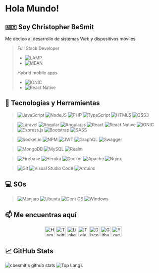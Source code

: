 # Hola Mundo!

## 🇲🇽 Soy Christopher BeSmit
Me dedico al desarrollo de sistemas Web y dispositivos móviles

> Full Stack Developer
> - ![LAMP](https://img.shields.io/badge/Full-LAMP-orange.svg)
> - ![MEAN](https://img.shields.io/badge/Full-MEAN-green.svg)
>
> Hybrid mobile apps 
> - ![IONIC](https://img.shields.io/badge/-IONIC-blue.svg)
> - ![React Native](https://img.shields.io/badge/-ReactNative-1abc9c.svg)
>

## 🔧 Tecnologías y Herramientas

> ![JavaScript](https://img.shields.io/badge/javascript-%23323330.svg?style=for-the-badge&logo=javascript&logoColor=%23F7DF1E) 
![NodeJS](https://img.shields.io/badge/node.js-6DA55F?style=for-the-badge&logo=node.js&logoColor=white)
![PHP](https://img.shields.io/badge/php-%23777BB4.svg?style=for-the-badge&logo=php&logoColor=white)
![TypeScript](https://img.shields.io/badge/typescript-%23007ACC.svg?style=for-the-badge&logo=typescript&logoColor=white)
![HTML5](https://img.shields.io/badge/html5-%23E34F26.svg?style=for-the-badge&logo=html5&logoColor=white)
![CSS3](https://img.shields.io/badge/css3-%231572B6.svg?style=for-the-badge&logo=css3&logoColor=white)

> ![Laravel](https://img.shields.io/badge/laravel-%23FF2D20.svg?style=for-the-badge&logo=laravel&logoColor=white)
![Angular](https://img.shields.io/badge/angular-%23DD0031.svg?style=for-the-badge&logo=angular&logoColor=white)
![Angular.js](https://img.shields.io/badge/angular.js-%23E23237.svg?style=for-the-badge&logo=angularjs&logoColor=white)
![React](https://img.shields.io/badge/react-%2320232a.svg?style=for-the-badge&logo=react&logoColor=%2361DAFB)
![React Native](https://img.shields.io/badge/react_native-%2320232a.svg?style=for-the-badge&logo=react&logoColor=%2361DAFB)
![IONIC](https://img.shields.io/badge/Ionic-3880FF?style=for-the-badge&logo=ionic&logoColor=white
)
![Express.js](https://img.shields.io/badge/express.js-%23404d59.svg?style=for-the-badge&logo=express&logoColor=%2361DAFB)
![Bootstrap](https://img.shields.io/badge/bootstrap-%23563D7C.svg?style=for-the-badge&logo=bootstrap&logoColor=white)
![SASS](https://img.shields.io/badge/SASS-hotpink.svg?style=for-the-badge&logo=SASS&logoColor=white)

> ![Socket.io](https://img.shields.io/badge/Socket.io-black?style=for-the-badge&logo=socket.io&badgeColor=010101)
![NPM](https://img.shields.io/badge/NPM-%23000000.svg?style=for-the-badge&logo=npm&logoColor=white)
![JWT](https://img.shields.io/badge/JWT-black?style=for-the-badge&logo=JSON%20web%20tokens)
![GraphQL](https://img.shields.io/badge/-GraphQL-E10098?style=for-the-badge&logo=graphql&logoColor=white)
![Swagger](https://img.shields.io/badge/-Swagger-%23Clojure?style=for-the-badge&logo=swagger&logoColor=white)

> ![MongoDB](https://img.shields.io/badge/MongoDB-%234ea94b.svg?style=for-the-badge&logo=mongodb&logoColor=white)
![MySQL](https://img.shields.io/badge/mysql-%2300f.svg?style=for-the-badge&logo=mysql&logoColor=white)
![Realm](https://img.shields.io/badge/Realm-39477F?style=for-the-badge&logo=realm&logoColor=white)

> ![Firebase](https://img.shields.io/badge/firebase-%23039BE5.svg?style=for-the-badge&logo=firebase)
![Heroku](https://img.shields.io/badge/heroku-%23430098.svg?style=for-the-badge&logo=heroku&logoColor=white)
![Docker](https://img.shields.io/badge/docker-%230db7ed.svg?style=for-the-badge&logo=docker&logoColor=white)
![Apache](https://img.shields.io/badge/apache-%23D42029.svg?style=for-the-badge&logo=apache&logoColor=white)
![Nginx](https://img.shields.io/badge/nginx-%23009639.svg?style=for-the-badge&logo=nginx&logoColor=white)

> ![Git](https://img.shields.io/badge/git-%23F05033.svg?style=for-the-badge&logo=git&logoColor=white)
![Visual Studio Code](https://img.shields.io/badge/Visual%20Studio%20Code-0078d7.svg?style=for-the-badge&logo=visual-studio-code&logoColor=white)
![Arduino](https://img.shields.io/badge/-Arduino-00979D?style=for-the-badge&logo=Arduino&logoColor=white)


## 💻 SOs

> ![Manjaro](https://img.shields.io/badge/Manjaro-35BF5C?style=for-the-badge&logo=Manjaro&logoColor=white)
![Ubuntu](https://img.shields.io/badge/Ubuntu-E95420?style=for-the-badge&logo=ubuntu&logoColor=white)
![Cent OS](https://img.shields.io/badge/cent%20os-002260?style=for-the-badge&logo=centos&logoColor=F0F0F0)
![Windows](https://img.shields.io/badge/Windows-0078D6?style=for-the-badge&logo=windows&logoColor=white)

## 📫 Me encuentras aquí
<p align="center">
  <a href="https://besmit.com/"><img alt="Home" height="32" width="32" src="https://img.icons8.com/color/48/000000/web.png"></a>
  <a href="https://twitter.com/Besmit_"><img alt="Twitter" height="32" width="32" src="https://img.icons8.com/color/48/000000/twitter--v1.png"></a>
  <a href="https://www.linkedin.com/in/besmit/"><img alt="Linkedin" height="32" width="32" src="https://img.icons8.com/color/48/000000/linkedin.png"></a>
  <a href="https://t.me/besmit"><img alt="Telegram" height="32" width="32" src="https://img.icons8.com/color/48/000000/telegram-app--v1.png"></a>
  <a href="https://discordapp.com/users/812396239807184916"><img alt="Discord" height="32" width="32" src="https://img.icons8.com/fluency/48/000000/discord-new-logo.png"></a>
  <a href="https://github.com/cbesmit"><img alt="Github" height="32" width="32" src="https://img.icons8.com/fluency/48/000000/github.png"></a>
  <a href="https://www.youtube.com/channel/UCbm9gOE8lkfgTcPb93I-maA"><img alt="Youtube" height="32" width="32" src="https://img.icons8.com/fluency/48/000000/youtube-play.png"></a>
</p>


## &#x1f4c8; GitHub Stats
<p align="center">

![cbesmit's github stats](https://github-readme-stats.vercel.app/api?username=cbesmit&count_private=true)
![Top Langs](https://github-readme-stats.vercel.app/api/top-langs/?username=cbesmit&layout=compact)

</p>
